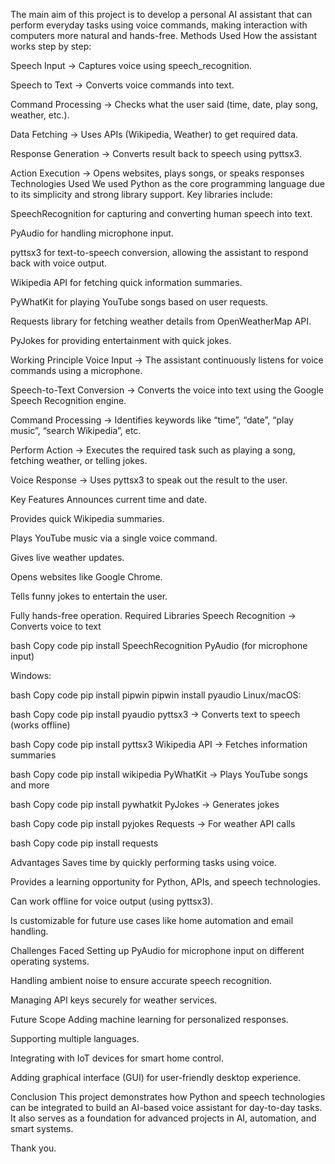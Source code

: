 The main aim of this project is to develop a personal AI assistant that can perform everyday tasks using voice commands, making interaction with computers more natural and hands-free.
Methods Used
How the assistant works step by step:

Speech Input → Captures voice using speech_recognition.

Speech to Text → Converts voice commands into text.

Command Processing → Checks what the user said (time, date, play song, weather, etc.).

Data Fetching → Uses APIs (Wikipedia, Weather) to get required data.

Response Generation → Converts result back to speech using pyttsx3.

Action Execution → Opens websites, plays songs, or speaks responses
Technologies Used
We used Python as the core programming language due to its simplicity and strong library support.
Key libraries include:

SpeechRecognition for capturing and converting human speech into text.

PyAudio for handling microphone input.

pyttsx3 for text-to-speech conversion, allowing the assistant to respond back with voice output.

Wikipedia API for fetching quick information summaries.

PyWhatKit for playing YouTube songs based on user requests.

Requests library for fetching weather details from OpenWeatherMap API.

PyJokes for providing entertainment with quick jokes.

Working Principle
Voice Input → The assistant continuously listens for voice commands using a microphone.

Speech-to-Text Conversion → Converts the voice into text using the Google Speech Recognition engine.

Command Processing → Identifies keywords like “time”, “date”, “play music”, “search Wikipedia”, etc.

Perform Action → Executes the required task such as playing a song, fetching weather, or telling jokes.

Voice Response → Uses pyttsx3 to speak out the result to the user.

Key Features
Announces current time and date.

Provides quick Wikipedia summaries.

Plays YouTube music via a single voice command.

Gives live weather updates.

Opens websites like Google Chrome.

Tells funny jokes to entertain the user.

Fully hands-free operation.
Required Libraries
Speech Recognition → Converts voice to text

bash
Copy code
pip install SpeechRecognition
PyAudio (for microphone input)

Windows:

bash
Copy code
pip install pipwin
pipwin install pyaudio
Linux/macOS:

bash
Copy code
pip install pyaudio
pyttsx3 → Converts text to speech (works offline)

bash
Copy code
pip install pyttsx3
Wikipedia API → Fetches information summaries

bash
Copy code
pip install wikipedia
PyWhatKit → Plays YouTube songs and more

bash
Copy code
pip install pywhatkit
PyJokes → Generates jokes

bash
Copy code
pip install pyjokes
Requests → For weather API calls

bash
Copy code
pip install requests


Advantages
Saves time by quickly performing tasks using voice.

Provides a learning opportunity for Python, APIs, and speech technologies.

Can work offline for voice output (using pyttsx3).

Is customizable for future use cases like home automation and email handling.

Challenges Faced
Setting up PyAudio for microphone input on different operating systems.

Handling ambient noise to ensure accurate speech recognition.

Managing API keys securely for weather services.

Future Scope
Adding machine learning for personalized responses.

Supporting multiple languages.

Integrating with IoT devices for smart home control.

Adding graphical interface (GUI) for user-friendly desktop experience.

Conclusion
This project demonstrates how Python and speech technologies can be integrated to build an AI-based voice assistant for day-to-day tasks. It also serves as a foundation for advanced projects in AI, automation, and smart systems.

Thank you.
